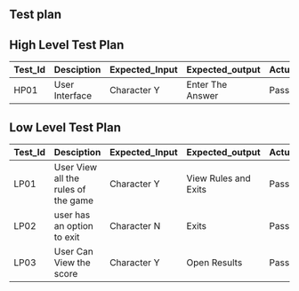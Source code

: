 ## Test plan

## High Level Test Plan

| Test_Id  |   Desciption         |  Expected_Input | Expected_output  | Actual_Output | Type_of_Test |
| -------- |   --------------     |  -------------- | ---------------  | ------------- | -------------|
| HP01     |   User Interface     |  Character Y    | Enter The Answer | Pass          | Requrirement |



## Low Level Test Plan

| Test_Id  |   Desciption                              |  Expected_Input | Expected_output      | Actual_Output | Type_of_Test |
| -------- |   --------------                          |  -------------- | ---------------      | ------------- | -------------|
| LP01     |   User View all the rules of the game     |  Character Y    | View Rules and Exits | Pass          | Requrirement |
| LP02     |   user has an option to exit              |  Character N    | Exits                | Pass          | Requrirement |
| LP03     |   User Can View the score                 |  Character Y    | Open Results         | Pass          | Requrirement |
